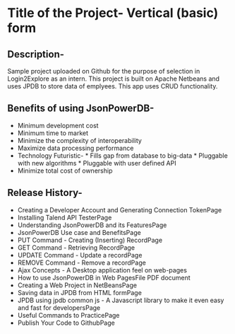 # Title of the Project- Vertical (basic) form


## Description-

Sample project uploaded on Github for the purpose of selection in Login2Explore as an intern.
This project is built on Apache Netbeans and uses JPDB to store data of emplyees.
This app uses CRUD functionality.


## Benefits of using JsonPowerDB-

* Minimum development cost
* Minimum time to market
* Minimize the complexity of interoperability
* Maximize data processing performance
* Technology Futuristic-
		* Fills gap from database to big-data
		* Pluggable with new algorithms
		* Pluggable with user defined API
* Minimize total cost of ownership


## Release History-

 * Creating a Developer Account and Generating Connection TokenPage
 * Installing Talend API TesterPage
 * Understanding JsonPowerDB and its FeaturesPage
 * JsonPowerDB Use case and BenefitsPage
 * PUT Command - Creating (Inserting) RecordPage
 * GET Command - Retrieving RecordPage
 * UPDATE Command - Update a recordPage
 * REMOVE Command - Remove a recordPage
 * Ajax Concepts - A Desktop application feel on web-pages
 * How to use JsonPowerDB in Web PagesFile PDF document
 * Creating a Web Project in NetBeansPage
 * Saving data in JPDB from HTML formPage
 * JPDB using jpdb common js - A Javascript library to make it even easy and fast for developersPage
 * Useful Commands to PracticePage
 * Publish Your Code to GithubPage
